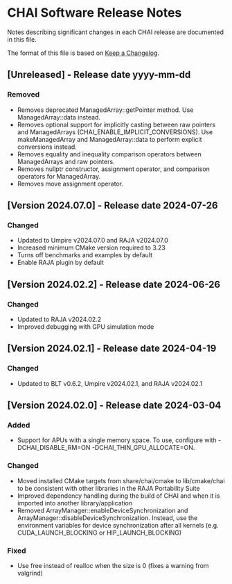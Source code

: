 [comment]: # (#################################################################)
[comment]: # (Copyright 2016-24, Lawrence Livermore National Security, LLC)
[comment]: # (and CHAI project contributors. See the CHAI LICENSE file for)
[comment]: # (details.)
[comment]: # 
[comment]: # (# SPDX-License-Identifier: BSD-3-Clause)
[comment]: # (#################################################################)

# CHAI Software Release Notes

Notes describing significant changes in each CHAI release are documented
in this file.

The format of this file is based on [Keep a Changelog](http://keepachangelog.com/en/1.0.0/).

## [Unreleased] - Release date yyyy-mm-dd

### Removed
- Removes deprecated ManagedArray::getPointer method. Use ManagedArray::data instead.
- Removes optional support for implicitly casting between raw pointers and ManagedArrays (CHAI\_ENABLE\_IMPLICIT\_CONVERSIONS). Use makeManagedArray and ManagedArray::data to perform explicit conversions instead.
- Removes equality and inequality comparison operators between ManagedArrays and raw pointers.
- Removes nullptr constructor, assignment operator, and comparison operators for ManagedArray.
- Removes move assignment operator.

## [Version 2024.07.0] - Release date 2024-07-26

### Changed
- Updated to Umpire v2024.07.0 and RAJA v2024.07.0
- Increased minimum CMake version required to 3.23
- Turns off benchmarks and examples by default
- Enable RAJA plugin by default

## [Version 2024.02.2] - Release date 2024-06-26

### Changed
- Updated to RAJA v2024.02.2
- Improved debugging with GPU simulation mode

## [Version 2024.02.1] - Release date 2024-04-19

### Changed
- Updated to BLT v0.6.2, Umpire v2024.02.1, and RAJA v2024.02.1

## [Version 2024.02.0] - Release date 2024-03-04

### Added
- Support for APUs with a single memory space. To use, configure with -DCHAI\_DISABLE\_RM=ON -DCHAI\_THIN\_GPU\_ALLOCATE=ON.

### Changed
- Moved installed CMake targets from share/chai/cmake to lib/cmake/chai to be consistent with other libraries in the RAJA Portability Suite
- Improved dependency handling during the build of CHAI and when it is imported into another library/application
- Removed ArrayManager::enableDeviceSynchronization and ArrayManager::disableDeviceSynchronization. Instead, use the environment variables for device synchronization after all kernels (e.g. CUDA\_LAUNCH\_BLOCKING or HIP\_LAUNCH\_BLOCKING)

### Fixed
- Use free instead of realloc when the size is 0 (fixes a warning from valgrind)
